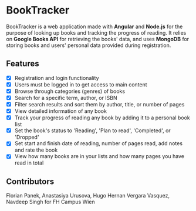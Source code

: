 # BookTracker

BookTracker is a web application made with **Angular** and **Node.js** for the purpose of looking up books and tracking the progress of reading. It relies on **Google Books API** for retrieving the books' data, and uses **MongoDB** for storing books and users' personal data provided during registration.

## Features

- [x] Registration and login functionality
- [x] Users must be logged in to get access to main content
- [x] Browse through categories (genres) of books
- [x] Search for a specific term, author, or ISBN
- [x] Filter search results and sort them by author, title, or number of pages
- [x] View detailed information of any book
- [x] Track your progress of reading any book by adding it to a personal book list
- [x] Set the book's status to 'Reading', 'Plan to read', 'Completed', or 'Dropped'
- [x] Set start and finish date of reading, number of pages read, add notes and rate the book
- [x] View how many books are in your lists and how many pages you have read in total

## Contributors

Florian Panek, Anastasiya Urusova, Hugo Hernan Vergara Vasquez, Navdeep Singh for FH Campus Wien
